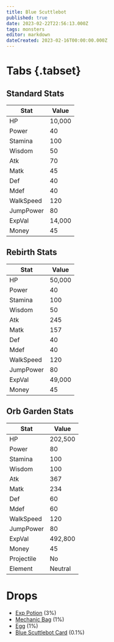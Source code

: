 ```yaml
---
title: Blue Scuttlebot
published: true
date: 2023-02-22T22:56:13.000Z
tags: monsters
editor: markdown
dateCreated: 2023-02-16T00:00:00.000Z
---
```


# Tabs {.tabset}

## Standard Stats

|Stat|Value|
|-|-|
|HP|10,000|
|Power|40|
|Stamina|100|
|Wisdom|50|
|Atk|70|
|Matk|45|
|Def|40|
|Mdef|40|
|WalkSpeed|120|
|JumpPower|80|
|ExpVal|14,000|
|Money|45|
## Rebirth Stats

|Stat|Value|
|-|-|
|HP|50,000|
|Power|40|
|Stamina|100|
|Wisdom|50|
|Atk|245|
|Matk|157|
|Def|40|
|Mdef|40|
|WalkSpeed|120|
|JumpPower|80|
|ExpVal|49,000|
|Money|45|
## Orb Garden Stats

|Stat|Value|
|-|-|
|HP|202,500|
|Power|80|
|Stamina|100|
|Wisdom|100|
|Atk|367|
|Matk|234|
|Def|60|
|Mdef|60|
|WalkSpeed|120|
|JumpPower|80|
|ExpVal|492,800|
|Money|45|
|Projectile|No|
|Element|Neutral|

# Drops
 * [Exp Potion](/items/exp-potion.md) (3%)
 * [Mechanic Bag](/items/mechanic-bag.md) (1%)
 * [Egg](/items/egg.md) (1%)
 * [Blue Scuttlebot Card](/items/blue-scuttlebot-card.md) (0.1%)
